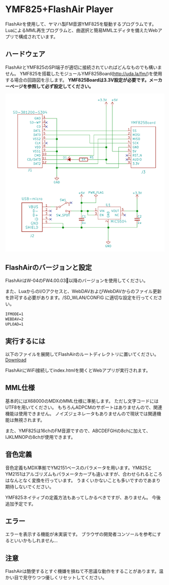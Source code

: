 # YMF825+FlashAir Player

FlashAirを使用して、ヤマハ製FM音源YMF825を駆動するプログラムです。
LuaによるMML再生プログラムと、曲選択と簡易MMLエディタを備えたWebアプリで構成されています。

## ハードウェア

FlashAirとYMF825のSPI端子が適切に接続されていればどんなものでも構いません。
YMF825を搭載したモジュールYMF825Board(http://uda.la/fm/)を使用する場合の回路図を示します。
**YMF825Boardは3.3V設定が必要です。メーカーページを参照して必ず設定してください。**

![回路図](schematic.png)

## FlashAirのバージョンと設定

FlashAirはW-04のFW4.00.03以降のバージョンを使用してください。

また、LuaからのI/Oアクセスと、WebDAVおよびWebDAVからのファイル更新を許可する必要があります。/SD_WLAN/CONFIG に適切な設定を行ってください。
``` :/SD_WLAN/CONFIG
IFMODE=1
WEBDAV=2
UPLOAD=1
```

## 実行するには

以下のファイルを展開してFlashAirのルートディレクトリに置いてください。
[Download](https://github.com/shuichitakano/ymf825playFA/releases/download/v0.2_FW4.00.03/air825_release0_2.zip)

FlashAirにWiFi接続してindex.htmlを開くとWebアプリが実行されます。

## MML仕様

基本的にはX68000のMDXのMML仕様に準拠します。
ただし文字コードにはUTF8を用いてください。
もちろんADPCMのサポートはありませんので、関連機能は使用できません。
ノイズジェネレータもありませんので現状では関連機能は無視されます。

また、YMF825は16chのFM音源ですので、ABCDEFGHの8chに加えて、IJKLMNOPの8chが使用できます。

## 音色定義

音色定義もMDX準拠でYM2151ベースのパラメータを用います。YM825とYM2151はアルゴリズムもパラメータカーブも違いますが、合わせられるところはなんとなく変換を行っています。
うまくいかないことも多いですのであまり期待しないでください。

YMF825ネイティブの定義方法もあってしかるべきですが、ありません。
今後追加予定です。

## エラー

エラーを表示する機能が未実装です。
ブラウザの開発者コンソールを参考にするといいかもしれません…

## 注意

FlashAirは酷使するとすぐ機嫌を損ねて不思議な動作をすることがあります。温かい目で見守りつつ優しくリセットしてください。

